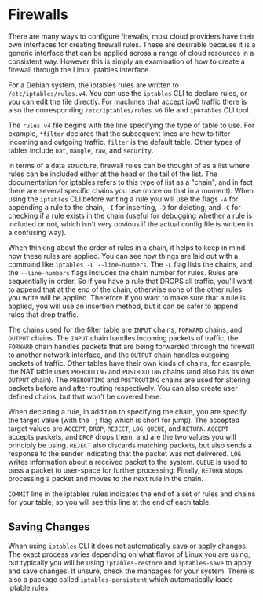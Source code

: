 # Firewalls

There are many ways to configure firewalls, most cloud providers have their own interfaces for creating firewall rules. These are desirable because it is a generic interface that can be applied across a range of cloud resources in a consistent way. However this is simply an examination of how to create a firewall through the Linux iptables interface.

For a Debian system, the iptables rules are written to `/etc/iptables/rules.v4`. You can use the `iptables` CLI to declare rules, or you can edit the file directly. For machines that accept ipv6 traffic there is also the corresponding `/etc/iptables/rules.v6` file and `ip6tables` CLI tool.

The `rules.v4` file begins with the line specifying the type of table to use. For example, `*filter` declares that the subsequent lines are how to filter incoming and outgoing traffic. `filter` is the default table. Other types of tables include `nat`, `mangle`, `raw`, and `security`.

In terms of a data structure, firewall rules can be thought of as a list where rules can be included either at the head or the tail of the list. The documentation for iptables refers to this type of list as a "chain", and in fact there are several specific chains you use (more on that in a moment). When using the `iptables` CLI before writing a rule you will use the flags `-A` for appending a rule to the chain, `-I` for inserting, `-D` for deleting, and `-C` for checking if a rule exists in the chain (useful for debugging whether a rule is included or not, which isn't very obvious if the actual config file is written in a confusing way).

When thinking about the order of rules in a chain, it helps to keep in mind how these rules are applied. You can see how things are laid out with a command like `iptables -L --line-numbers`. The `-L` flag lists the chains, and the `--line-numbers` flags includes the chain number for rules. Rules are sequentially in order. So if you have a rule that DROPS all traffic, you'll want to append that at the end of the chain, otherwise none of the other rules you write will be applied. Therefore if you want to make sure that a rule is applied, you will use an insertion method, but it can be safer to append rules that drop traffic.

The chains used for the filter table are `INPUT` chains, `FORWARD` chains, and `OUTPUT` chains. The `INPUT` chain handles incoming packets of traffic, the `FORWARD` chain handles packets that are being forwarded through the firewall to another network interface, and the `OUTPUT` chain handles outgoing packets of traffic. Other tables have their own kinds of chains, for example, the NAT table uses `PREROUTING` and `POSTROUTING` chains (and also has its own `OUTPUT` chain). The `PREROUTING`  and `POSTROUTING` chains are used for altering packets before and after routing respectively. You can also create user defined chains, but that won't be covered here.

When declaring a rule, in addition to specifying the chain, you are specify the target value (with the `-j` flag which is short for jump). The accepted target values are `ACCEPT`, `DROP`, `REJECT`, `LOG`, `QUEUE`, and `RETURN`. `ACCEPT` accepts packets, and `DROP` drops them, and are the two values you will principly be using. `REJECT` also discards matching packets, but also sends a response to the sender indicating that the packet was not delivered. `LOG` writes information about a received packet to the system. `QUEUE` is used to pass a packet to user-space for further processing. Finally, `RETURN` stops processing a packet and moves to the next rule in the chain.

`COMMIT` line in the iptables rules indicates the end of a set of rules and chains for your table, so you will see this line at the end of each table.

## Saving Changes

When using `iptables` CLI it does not automatically save or apply changes. The exact process varies depending on what flavor of Linux you are using, but typically you will be using `iptables-restore` and `iptables-save` to apply and save changes. If unsure, check the manpages for your system. There is also a package called `iptables-persistent` which automatically loads iptable rules.
